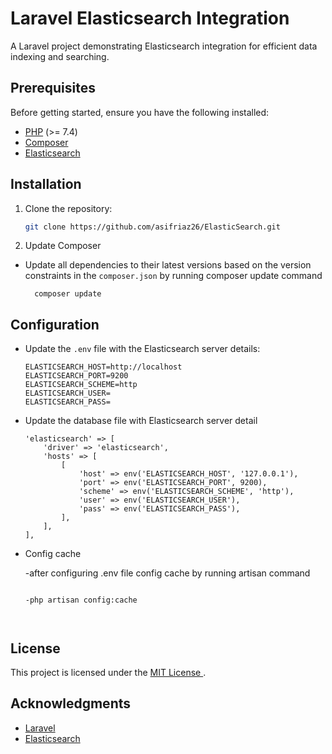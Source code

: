 # Laravel Elasticsearch Integration

A Laravel project demonstrating Elasticsearch integration for efficient data indexing and searching.

## Prerequisites

Before getting started, ensure you have the following installed:

- [PHP](https://www.php.net/) (>= 7.4)
- [Composer](https://getcomposer.org/)
- [Elasticsearch](https://www.elastic.co/elasticsearch/)

## Installation

1. Clone the repository:

   ```bash
   git clone https://github.com/asifriaz26/ElasticSearch.git

2. Update Composer

- Update all dependencies to their latest versions based on the version constraints in the `composer.json` by running composer update command

    ```update composer command
      composer update

## Configuration

- Update the `.env` file with the Elasticsearch server details:

  ```env
  ELASTICSEARCH_HOST=http://localhost
  ELASTICSEARCH_PORT=9200
  ELASTICSEARCH_SCHEME=http
  ELASTICSEARCH_USER=
  ELASTICSEARCH_PASS=

- Update the database file with Elasticsearch server detail

  ```database
  'elasticsearch' => [
      'driver' => 'elasticsearch',
      'hosts' => [
          [
              'host' => env('ELASTICSEARCH_HOST', '127.0.0.1'),
              'port' => env('ELASTICSEARCH_PORT', 9200),
              'scheme' => env('ELASTICSEARCH_SCHEME', 'http'),
              'user' => env('ELASTICSEARCH_USER'),
              'pass' => env('ELASTICSEARCH_PASS'),
          ],
      ],
  ],

- Config cache

    -after configuring .env file config cache by running artisan command
    
    ```artisan command
    
    -php artisan config:cache



## License

This project is licensed under the <a href="https://opensource.org/license/mit/" target="_blank">MIT License </a>.

## Acknowledgments

- [Laravel](https://laravel.com/)
- [Elasticsearch](https://www.elastic.co/elasticsearch/)


